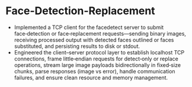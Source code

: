 # Face-Detection-Replacement

- Implemented a TCP client for the facedetect server to submit face‑detection or face‑replacement requests—sending binary images, receiving processed output with detected faces outlined or faces substituted, and persisting results to disk or stdout.
- Engineered the client–server protocol layer to establish localhost TCP connections, frame little‑endian requests for detect‑only or replace operations, stream large image payloads bidirectionally in fixed‑size chunks, parse responses (image vs error), handle communication failures, and ensure clean resource and memory management.
